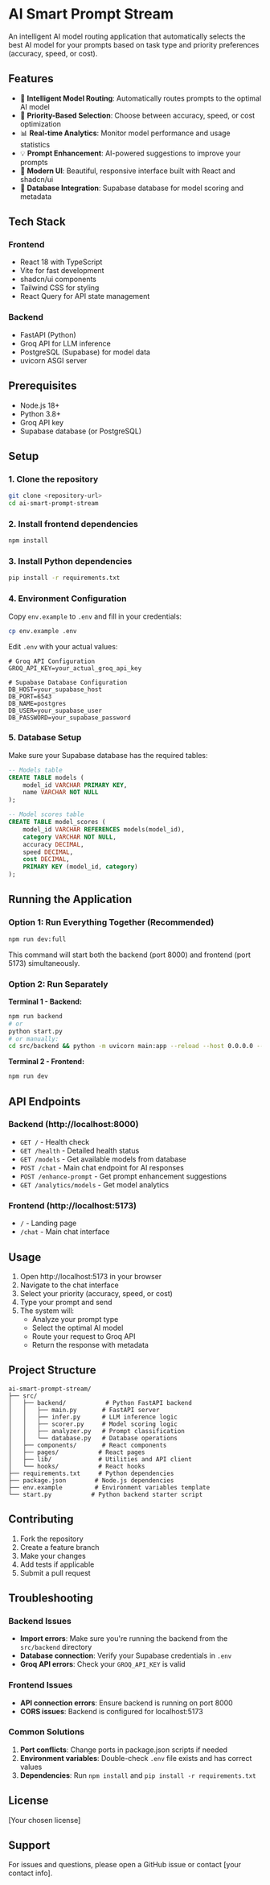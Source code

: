# AI Smart Prompt Stream

An intelligent AI model routing application that automatically selects the best AI model for your prompts based on task type and priority preferences (accuracy, speed, or cost).

## Features

- 🤖 **Intelligent Model Routing**: Automatically routes prompts to the optimal AI model
- 🎯 **Priority-Based Selection**: Choose between accuracy, speed, or cost optimization
- 📊 **Real-time Analytics**: Monitor model performance and usage statistics
- 💡 **Prompt Enhancement**: AI-powered suggestions to improve your prompts
- 🚀 **Modern UI**: Beautiful, responsive interface built with React and shadcn/ui
- 🔗 **Database Integration**: Supabase database for model scoring and metadata

## Tech Stack

### Frontend
- React 18 with TypeScript
- Vite for fast development
- shadcn/ui components
- Tailwind CSS for styling
- React Query for API state management

### Backend
- FastAPI (Python)
- Groq API for LLM inference
- PostgreSQL (Supabase) for model data
- uvicorn ASGI server

## Prerequisites

- Node.js 18+ 
- Python 3.8+
- Groq API key
- Supabase database (or PostgreSQL)

## Setup

### 1. Clone the repository

```bash
git clone <repository-url>
cd ai-smart-prompt-stream
```

### 2. Install frontend dependencies

```bash
npm install
```

### 3. Install Python dependencies

```bash
pip install -r requirements.txt
```

### 4. Environment Configuration

Copy `env.example` to `.env` and fill in your credentials:

```bash
cp env.example .env
```

Edit `.env` with your actual values:

```env
# Groq API Configuration
GROQ_API_KEY=your_actual_groq_api_key

# Supabase Database Configuration  
DB_HOST=your_supabase_host
DB_PORT=6543
DB_NAME=postgres
DB_USER=your_supabase_user
DB_PASSWORD=your_supabase_password
```

### 5. Database Setup

Make sure your Supabase database has the required tables:

```sql
-- Models table
CREATE TABLE models (
    model_id VARCHAR PRIMARY KEY,
    name VARCHAR NOT NULL
);

-- Model scores table
CREATE TABLE model_scores (
    model_id VARCHAR REFERENCES models(model_id),
    category VARCHAR NOT NULL,
    accuracy DECIMAL,
    speed DECIMAL,
    cost DECIMAL,
    PRIMARY KEY (model_id, category)
);
```

## Running the Application

### Option 1: Run Everything Together (Recommended)

```bash
npm run dev:full
```

This command will start both the backend (port 8000) and frontend (port 5173) simultaneously.

### Option 2: Run Separately

**Terminal 1 - Backend:**
```bash
npm run backend
# or
python start.py
# or manually:
cd src/backend && python -m uvicorn main:app --reload --host 0.0.0.0 --port 8000
```

**Terminal 2 - Frontend:**
```bash
npm run dev
```

## API Endpoints

### Backend (http://localhost:8000)

- `GET /` - Health check
- `GET /health` - Detailed health status
- `GET /models` - Get available models from database
- `POST /chat` - Main chat endpoint for AI responses
- `POST /enhance-prompt` - Get prompt enhancement suggestions
- `GET /analytics/models` - Get model analytics

### Frontend (http://localhost:5173)

- `/` - Landing page
- `/chat` - Main chat interface

## Usage

1. Open http://localhost:5173 in your browser
2. Navigate to the chat interface
3. Select your priority (accuracy, speed, or cost)
4. Type your prompt and send
5. The system will:
   - Analyze your prompt type
   - Select the optimal AI model
   - Route your request to Groq API
   - Return the response with metadata

## Project Structure

```
ai-smart-prompt-stream/
├── src/
│   ├── backend/           # Python FastAPI backend
│   │   ├── main.py       # FastAPI server
│   │   ├── infer.py      # LLM inference logic
│   │   ├── scorer.py     # Model scoring logic
│   │   ├── analyzer.py   # Prompt classification
│   │   └── database.py   # Database operations
│   ├── components/       # React components
│   ├── pages/           # React pages
│   ├── lib/             # Utilities and API client
│   └── hooks/           # React hooks
├── requirements.txt     # Python dependencies
├── package.json        # Node.js dependencies
├── env.example         # Environment variables template
└── start.py           # Python backend starter script
```

## Contributing

1. Fork the repository
2. Create a feature branch
3. Make your changes
4. Add tests if applicable
5. Submit a pull request

## Troubleshooting

### Backend Issues

- **Import errors**: Make sure you're running the backend from the `src/backend` directory
- **Database connection**: Verify your Supabase credentials in `.env`
- **Groq API errors**: Check your `GROQ_API_KEY` is valid

### Frontend Issues

- **API connection errors**: Ensure backend is running on port 8000
- **CORS issues**: Backend is configured for localhost:5173

### Common Solutions

1. **Port conflicts**: Change ports in package.json scripts if needed
2. **Environment variables**: Double-check `.env` file exists and has correct values
3. **Dependencies**: Run `npm install` and `pip install -r requirements.txt`

## License

[Your chosen license]

## Support

For issues and questions, please open a GitHub issue or contact [your contact info].
